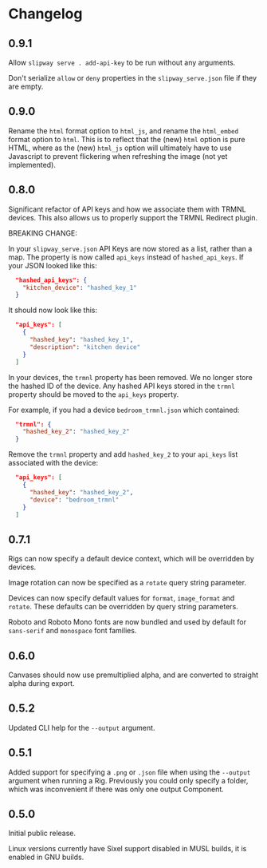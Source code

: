 # Changelog

## 0.9.1

Allow `slipway serve . add-api-key` to be run without any arguments.

Don't serialize `allow` or `deny` properties in the `slipway_serve.json` file if they are empty.

## 0.9.0

Rename the `html` format option to `html_js`, and rename the `html_embed` format option to `html`.
This is to reflect that the (new) `html` option is pure HTML, where as the (new) `html_js` option
will ultimately have to use Javascript to prevent flickering when refreshing the image (not yet implemented).

## 0.8.0

Significant refactor of API keys and how we associate them with TRMNL devices. This also allows us to
properly support the TRMNL Redirect plugin.

BREAKING CHANGE:

In your `slipway_serve.json` API Keys are now stored as a list, rather than a map.
The property is now called `api_keys` instead of `hashed_api_keys`.
If your JSON looked like this:

```json
  "hashed_api_keys": {
    "kitchen_device": "hashed_key_1"
  }
```

It should now look like this:

```json
  "api_keys": [
    {
      "hashed_key": "hashed_key_1",
      "description": "kitchen device"
    }
  ]
```

In your devices, the `trmnl` property has been removed.
We no longer store the hashed ID of the device.
Any hashed API keys stored in the `trmnl` property should be moved to the `api_keys` property.

For example, if you had a device `bedroom_trmnl.json` which contained:
```json
  "trmnl": {
    "hashed_key_2": "hashed_key_2"
  }
```

Remove the `trmnl` property and add `hashed_key_2` to your `api_keys` list associated with the device:

```json
  "api_keys": [
    {
      "hashed_key": "hashed_key_2",
      "device": "bedroom_trmnl"
    }
  ]
```


## 0.7.1

Rigs can now specify a default device context, which will be overridden by devices.

Image rotation can now be specified as a `rotate` query string parameter.

Devices can now specify default values for `format`, `image_format` and `rotate`.
These defaults can be overridden by query string parameters.

Roboto and Roboto Mono fonts are now bundled and used by default for `sans-serif` and `monospace` font families.


## 0.6.0

Canvases should now use premultiplied alpha, and are converted to straight alpha during export.

## 0.5.2

Updated CLI help for the `--output` argument.

## 0.5.1

Added support for specifying a `.png` or `.json` file when using the `--output` argument
when running a Rig. Previously you could only specify a folder, which was inconvenient
if there was only one output Component.


## 0.5.0

Initial public release.

Linux versions currently have Sixel support disabled in MUSL builds, it is enabled in GNU builds.
